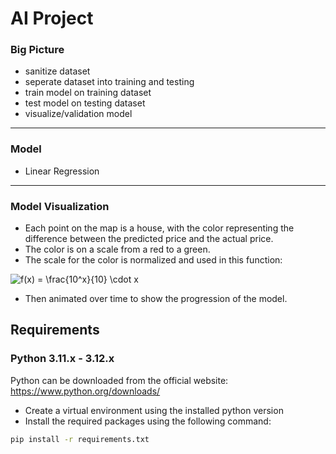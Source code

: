 # AI Project
### Big Picture
- sanitize dataset
- seperate dataset into training and testing
- train model on training dataset
- test model on testing dataset
- visualize/validation model
---
### Model
- Linear Regression
---
### Model Visualization
- Each point on the map is a house, with the color representing the difference between the predicted price and the actual price.
- The color is on a scale from a red to a green.
- The scale for the color is normalized and used in this function: 

![f(x) = \frac{10^x}{10} \cdot x](https://latex.codecogs.com/png.latex?\color{white}f(x)%20=%20\frac{10^x}{10}%20\cdot%20x)

- Then animated over time to show the progression of the model.


## Requirements
### Python 3.11.x - 3.12.x

Python can be downloaded from the official website: https://www.python.org/downloads/

- Create a virtual environment using the installed python version
- Install the required packages using the following command:

```bash
pip install -r requirements.txt
```